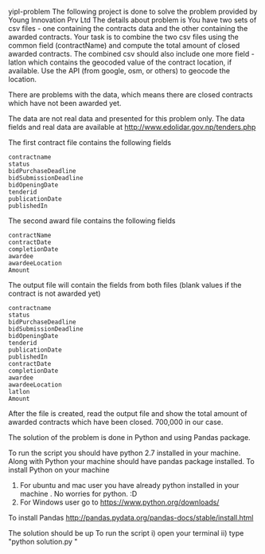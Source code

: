 yipl-problem
The following project is done to solve the problem provided by  Young Innovation Prv Ltd 
The details about problem is 
You have two sets of csv files - one containing the contracts data and the other containing the awarded contracts. Your task is to combine the two csv files using the common field (contractName) and compute the total amount of closed awarded contracts. The combined csv should also include one more field - latlon which contains the geocoded value of the contract location, if available. Use the API (from google, osm, or others) to geocode the location.

There are problems with the data, which means there are closed contracts which have not been awarded yet.

The data are not real data and presented for this problem only. The data fields and real data are available at http://www.edolidar.gov.np/tenders.php

The first contract file contains the following fields

    contractname
    status
    bidPurchaseDeadline
    bidSubmissionDeadline
    bidOpeningDate
    tenderid
    publicationDate
    publishedIn

The second award file contains the following fields

    contractName
    contractDate
    completionDate
    awardee
    awardeeLocation
    Amount

The output file will contain the fields from both files (blank values if the contract is not awarded yet)

    contractname
    status
    bidPurchaseDeadline
    bidSubmissionDeadline
    bidOpeningDate
    tenderid
    publicationDate
    publishedIn
    contractDate
    completionDate
    awardee
    awardeeLocation
    latlon
    Amount

After the file is created, read the output file and show the total amount of awarded contracts which have been closed. 700,000 in our case.

The solution of the problem is done in Python and using Pandas package. 


To run the script you should have python 2.7 installed in your machine. Along with Python your machine should have pandas package installed.
To install Python on your machine 
1. For ubuntu and mac user you have already python installed in your machine . No worries for python. :D 
2. For Windows user go to https://www.python.org/downloads/ 

To install Pandas 
http://pandas.pydata.org/pandas-docs/stable/install.html


The solution should be up
To run the script
  i)  open your terminal
  ii) type "python solution.py "
